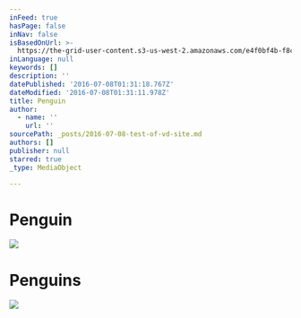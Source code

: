 ```yaml
---
inFeed: true
hasPage: false
inNav: false
isBasedOnUrl: >-
  https://the-grid-user-content.s3-us-west-2.amazonaws.com/e4f0bf4b-f8c0-476e-b07f-616cc90aba41.jpg
inLanguage: null
keywords: []
description: ''
datePublished: '2016-07-08T01:31:18.767Z'
dateModified: '2016-07-08T01:31:11.978Z'
title: Penguin
author:
  - name: ''
    url: ''
sourcePath: _posts/2016-07-08-test-of-vd-site.md
authors: []
publisher: null
starred: true
_type: MediaObject

---
```

# Penguin
![](https://the-grid-user-content.s3-us-west-2.amazonaws.com/1483da49-bfd1-45ee-9c05-aee216ea496b.jpg)

# Penguins
![](https://the-grid-user-content.s3-us-west-2.amazonaws.com/b237fb86-9005-47db-b984-fb1c5685c5f8.jpg)
